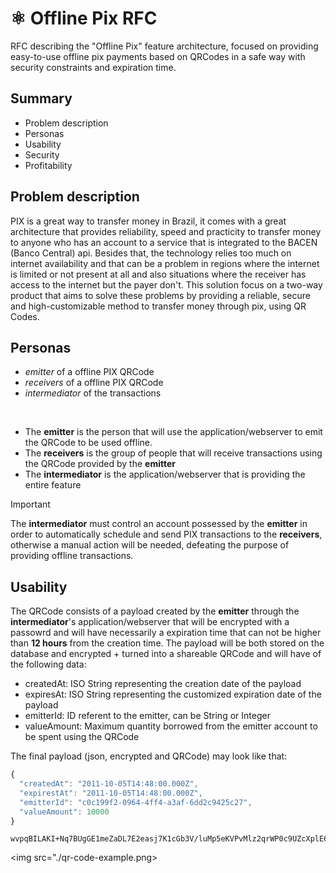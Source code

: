 # ⚛️ Offline Pix RFC
RFC describing the "Offline Pix" feature architecture, focused on providing easy-to-use offline pix payments based on QRCodes in a safe way with security constraints and expiration time.

## Summary

- Problem description
- Personas
- Usability
- Security
- Profitability

## Problem description

PIX is a great way to transfer money in Brazil, it comes with a great architecture that provides reliability, speed and practicity to transfer money to anyone who has an account to a service that is integrated to the BACEN (Banco Central) api. Besides that, the technology relies too much on internet availability and that can be a problem in regions where the internet is limited or not present at all and also situations where the receiver has access to the internet but the payer don't. This solution focus on a two-way product that aims to solve these problems by providing a reliable, secure and high-customizable method to transfer money through pix, using QR Codes.

## Personas

- *emitter* of a offline PIX QRCode
- *receivers* of a offline PIX QRCode
- *intermediator* of the transactions

<br>

- The **emitter** is the person that will use the application/webserver to emit the QRCode to be used offline.
- The **receivers** is the group of people that will receive transactions using the QRCode provided by the **emitter**
- The **intermediator** is the application/webserver that is providing the entire feature

> [!IMPORTANT]  
> The **intermediator** must control an account possessed by the **emitter** in order to automatically schedule
> and send PIX transactions to the **receivers**, otherwise a manual action will be needed, defeating the purpose of
> providing offline transactions.

## Usability

The QRCode consists of a payload created by the **emitter** through the **intermediator**'s application/webserver that will be encrypted with a passowrd and will have necessarily a expiration time that can not be higher than **12 hours** from the creation time. The payload will be both stored on the database and encrypted + turned into a shareable QRCode and will have of the following data:

- createdAt: ISO String representing the creation date of the payload
- expiresAt: ISO String representing the customized expiration date of the payload
- emitterId: ID referent to the emitter, can be String or Integer
- valueAmount: Maximum quantity borrowed from the emitter account to be spent using the QRCode

The final payload (json, encrypted and QRCode) may look like that:

```js
{
  "createdAt": "2011-10-05T14:48:00.000Z",
  "expirestAt": "2011-10-05T14:48:00.000Z",
  "emitterId": "c0c199f2-0964-4ff4-a3af-6dd2c9425c27",
  "valueAmount": 10000
}
```
```
wvpqBILAKI+Nq7BUgGE1meZaDL7E2easj7K1cGb3V/luMp5eKVPvMlz2qrWP0c9UZcXplE66Q9+il1YYrud0VhLLNKIGWMPeyR10pjS2hFVcd2/C0vxmKqKKZU4HK/qouT95feCzp7BlZj4DMdZQCma7fAhXR/YYp//g6WAx00rN/4Hh2ojegL692m6shPQ9ORKef64imUZQfp5hn5JRjW0hZkfJ5EA0b9PQ/5QmcKU=
```

<img src="./qr-code-example.png>

